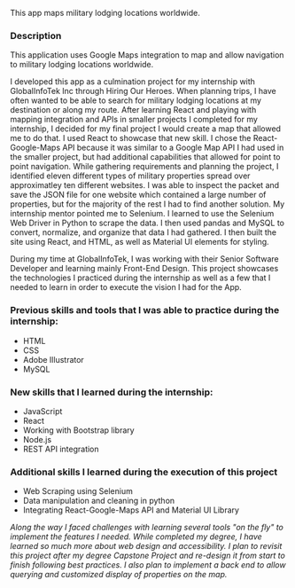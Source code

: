 This app maps military lodging locations worldwide.

### Description

This application uses Google Maps integration to map and allow navigation to military lodging locations worldwide.  

I developed this app as a culmination project for my internship with GlobalInfoTek Inc through Hiring Our Heroes. When planning trips, I have often wanted to be able to search for military lodging locations at my destination or along my route.  After learning React and playing with mapping integration and APIs in smaller projects I completed for my internship, I decided for my final project I would create a map that allowed me to do that.  I used React to showcase that new skill.  I chose the React-Google-Maps API because it was similar to a Google Map API I had used in the smaller project, but had additional capabilities that allowed for point to point navigation. While gathering requirements and planning the project, I identified eleven different types of military properties spread over approximatley ten different websites.  I was able to inspect the packet and save the JSON file for one website which contained a large number of properties, but for the majority of the rest I had to find another solution.  My internship mentor pointed me to Selenium.  I learned to use the Selenium Web Driver in Python to scrape the data.  I then used pandas and MySQL to convert, normalize, and organize that data I had gathered. I then built the site using React, and HTML, as well as Material UI elements for styling. 

During my time at GlobalInfoTek, I was working with their Senior Software Developer and learning mainly Front-End Design.  This project showcases the technologies I practiced during the internship as well as a few that I needed to learn 
in order to execute the vision I had for the App.

### Previous skills and tools that I was able to practice during the internship:
- HTML
- CSS
- Adobe Illustrator
- MySQL
### New skills that I learned during the internship:
- JavaScript
- React
- Working with Bootstrap library
- Node.js
- REST API integration
### Additional skills I learned during the execution of this project
- Web Scraping using Selenium
- Data manipulation and cleaning in python
- Integrating React-Google-Maps API and Material UI Library  

*Along the way I faced challenges with learning several tools "on the fly" to implement the features I needed.  While completed my degree, I have learned so much more about web design and accessibility.  I plan to revisit this project after my degree Capstone Project and re-design it from start to finish following best practices.  I also plan to implement a back end to allow querying and customized display of properties on the map.*
    
